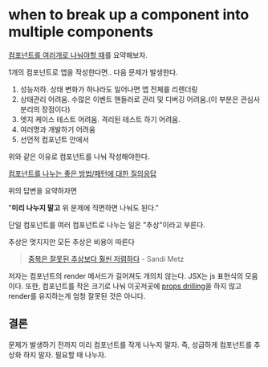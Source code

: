 # when to break up a component into multiple components

[컴포넌트를 여러개로 나눠야할 때](https://kentcdodds.com/blog/when-to-break-up-a-component-into-multiple-components)를 요약해보자.

1개의 컴포넌트로 앱을 작성한다면.. 다음 문제가 발생한다.

1. 성능저하. 상태 변화가 하나라도 일어나면 앱 전체를 리렌더링
2. 상태관리 어려움. 수많은 이벤트 핸들러로 관리 및 디버깅 어려움.(이 부분은 관심사 분리의 장점이다)
3. 엣지 케이스 테스트 어려움. 격리된 테스트 하기 어려움.
4. 여러명과 개발하기 어려움
5. 선언적 컴포넌트 안에서

위와 같은 이유로 컴포넌트를 나눠 작성해야한다.

[컴포넌트를 나누는 좋은 방법/패턴에 대한 질의응답](https://github.com/kentcdodds/ama/issues/399)

위의 답변을 요약하자면

"**미리 나누지 말고** 위 문제에 직면하면 나눠도 된다."

단일 컴포넌트를 여러 컴포넌트로 나누는 일은 "추상"이라고 부른다.

추상은 멋지지만 모든 추상은 비용이 따른다

> [중복은 잘못된 추상보다 훨씬 저렴하다](https://www.sandimetz.com/blog/2016/1/20/the-wrong-abstraction) - Sandi Metz

저자는 컴포넌트의 render 메서드가 길어져도 개의치 않는다. JSX는 js 표현식의 모음이다. 또한, 컴포넌트를 작은 크기로 나눠 이곳저곳에 [props drilling](http://kcd.im/prop-drilling)을 하지 않고 render를 유지하는게 엄청 잘못된 것은 아니다.

## 결론

문제가 발생하기 전까지 미리 컴포넌트를 작게 나누지 말자. 즉, 성급하게 컴포넌트를 추상화 하지 말자. 필요할 때 나누자.
